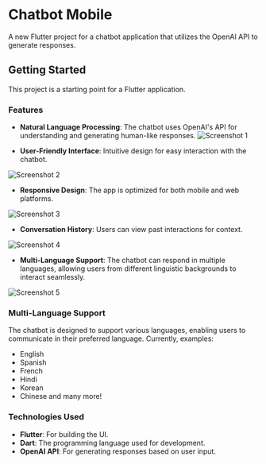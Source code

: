 # Chatbot Mobile

A new Flutter project for a chatbot application that utilizes the OpenAI API to generate responses.

## Getting Started

This project is a starting point for a Flutter application.

### Features
- **Natural Language Processing**: The chatbot uses OpenAI's API for understanding and generating human-like responses.
![Screenshot 1](images/img1.png)

- **User-Friendly Interface**: Intuitive design for easy interaction with the chatbot.

![Screenshot 2](images/img2.png)

- **Responsive Design**: The app is optimized for both mobile and web platforms.

![Screenshot 3](images/img3.png)

- **Conversation History**: Users can view past interactions for context.

![Screenshot 4](images/img3.png)
- **Multi-Language Support**: The chatbot can respond in multiple languages, allowing users from different linguistic backgrounds to interact seamlessly.

![Screenshot 5](images/img5.png.png)

### Multi-Language Support
The chatbot is designed to support various languages, enabling users to communicate in their preferred language. Currently, examples:
- English
- Spanish
- French
- Hindi
- Korean
- Chinese
and many more!




### Technologies Used
- **Flutter**: For building the UI.
- **Dart**: The programming language used for development.
- **OpenAI API**: For generating responses based on user input.

